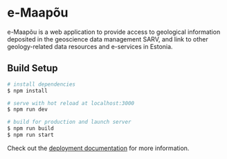 # e-Maapõu

e-Maapõu is a web application to provide access to geological information deposited in the geoscience data management SARV, and link to other geology-related data resources and e-services in Estonia.

## Build Setup

```bash
# install dependencies
$ npm install

# serve with hot reload at localhost:3000
$ npm run dev

# build for production and launch server
$ npm run build
$ npm run start

```
Check out the [deployment documentation](https://nuxt.com/docs/getting-started/deployment) for more information.
